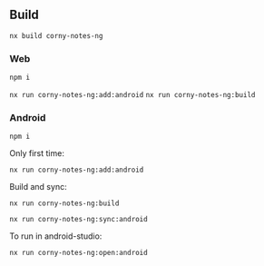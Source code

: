 ## Build
`nx build corny-notes-ng`

### Web
`npm i`

`nx run corny-notes-ng:add:android`
`nx run corny-notes-ng:build`

### Android
`npm i`

Only first time:

`nx run corny-notes-ng:add:android`

Build and sync:

`nx run corny-notes-ng:build`

`nx run corny-notes-ng:sync:android`

To run in android-studio:

`nx run corny-notes-ng:open:android`

